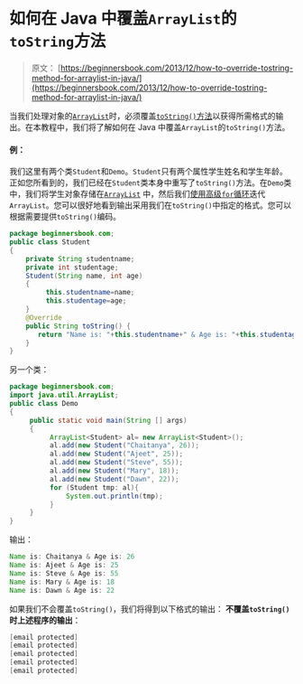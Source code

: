 # 如何在 Java 中覆盖`ArrayList`的`toString`方法

> 原文： [https://beginnersbook.com/2013/12/how-to-override-tostring-method-for-arraylist-in-java/](https://beginnersbook.com/2013/12/how-to-override-tostring-method-for-arraylist-in-java/)

当我们处理对象的[`ArrayList`](https://beginnersbook.com/2013/12/java-arraylist-of-object-sort-example-comparable-and-comparator/)时，必须覆盖[`toString()`方法](https://docs.oracle.com/javase/6/docs/api/java/lang/Object.html#toString())以获得所需格式的输出。在本教程中，我们将了解如何在 Java 中覆盖`ArrayList`的`toString()`方法。

#### 例：

我们这里有两个类`Student`和`Demo`。`Student`只有两个属性学生姓名和学生年龄。正如您所看到的，我们已经在`Student`类本身中重写了`toString()`方法。在`Demo`类中，我们将学生对象存储在[`ArrayList`](https://beginnersbook.com/2013/12/how-to-initialize-an-arraylist/) 中，然后我们[使用高级`for`循环](https://beginnersbook.com/2013/12/how-to-loop-arraylist-in-java/)迭代`ArrayList`。您可以很好地看到输出采用我们在`toString()`中指定的格式。您可以根据需要提供`toString()`编码。

```java
package beginnersbook.com;
public class Student 
{
    private String studentname;
    private int studentage;
    Student(String name, int age)
    {
         this.studentname=name;
         this.studentage=age;
    }
    @Override
    public String toString() {
       return "Name is: "+this.studentname+" & Age is: "+this.studentage;
    }
}
```

另一个类：

```java
package beginnersbook.com;
import java.util.ArrayList;
public class Demo
{
     public static void main(String [] args)
     {
          ArrayList<Student> al= new ArrayList<Student>();
          al.add(new Student("Chaitanya", 26));
          al.add(new Student("Ajeet", 25));
          al.add(new Student("Steve", 55));
          al.add(new Student("Mary", 18));
          al.add(new Student("Dawn", 22));
          for (Student tmp: al){
              System.out.println(tmp);
          }
     }
}
```

输出：

```java
Name is: Chaitanya & Age is: 26
Name is: Ajeet & Age is: 25
Name is: Steve & Age is: 55
Name is: Mary & Age is: 18
Name is: Dawn & Age is: 22
```

如果我们不会覆盖`toString()`，我们将得到以下格式的输出：
**不覆盖`toString()`时上述程序的输出**：

```java
[email protected]
[email protected]
[email protected]
[email protected]
[email protected]
```